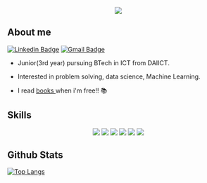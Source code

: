 <p align="center"><img src="https://media.giphy.com/media/iNs9JLVSk9JsnkBZZ9/giphy.gif"></p>


## About me
[![Linkedin Badge](https://img.shields.io/badge/-DevChoganwala-blue?style=flat-square&logo=Linkedin&logoColor=white&link=https://www.linkedin.com/in/dev-c-074140b4/)](https://www.linkedin.com/in/dev-c-074140b4/) [![Gmail Badge](https://img.shields.io/badge/-dev2.choganwala@gmail.com-c14438?style=flat-square&logo=Gmail&logoColor=white&link=mailto:dev2.choganwala@gmail.com)](mailto:dev2.choganwala@gmail.com)

- Junior(3rd year) pursuing BTech in ICT from DAIICT.

- Interested in problem solving, data science, Machine Learning.</p>

- I read <a href = "https://www.goodreads.com/review/list/132494829-dev-choganwala?ref=nav_mybooks&shelf=read&view=covers">books </a> when i'm free!! 📚

## Skills

<p align="center"><img src="https://img.shields.io/badge/Python-3776AB?style=for-the-badge&logo=python&logoColor=white">  <img src="https://img.shields.io/badge/C%2B%2B-00599C?style=for-the-badge&logo=c%2B%2B&logoColor=white">  <img src="https://img.shields.io/badge/c-%2300599C.svg?style=for-the-badge&logo=c&logoColor=white"> <img src="https://img.shields.io/badge/numpy-%23013243.svg?style=for-the-badge&logo=numpy&logoColor=white"> <img src="https://img.shields.io/badge/pandas-%23150458.svg?style=for-the-badge&logo=pandas&logoColor=white">  <img src="https://img.shields.io/badge/git-%23F05033.svg?style=for-the-badge&logo=git&logoColor=white"> 
  
## Github Stats

[![Top Langs](https://github-readme-stats.vercel.app/api/top-langs/?username=DevChoganwala&layout=compact)](https://github.com/DevChoganwala)



